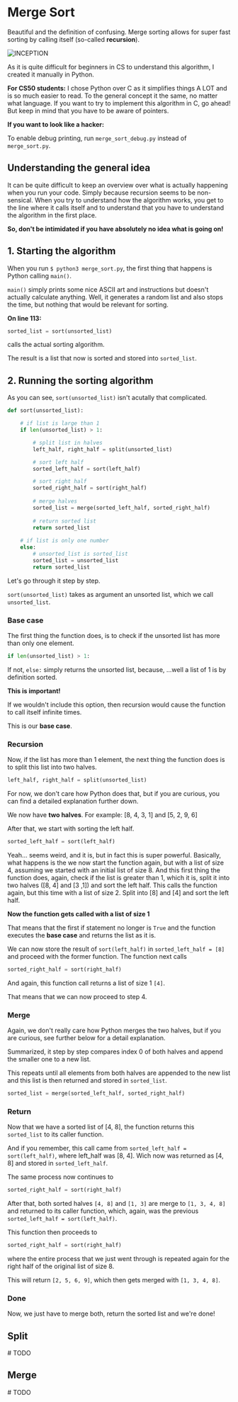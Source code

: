 # Merge Sort
Beautiful and the definition of confusing.
Merge sorting allows for super fast sorting by calling itself (so-called **recursion**).

![INCEPTION](https://img.shields.io/badge/Complexity-inception-success?style=for-the-badge)

As it is quite difficult for beginners in CS to understand this algorithm,
I created it manually in Python.

**For CS50 students:** I chose Python over C as it simplifies things A LOT and is so much easier to read.
To the general concept it the same, no matter what language. If you want to try to implement this algorithm
in C, go ahead! But keep in mind that you have to be aware of pointers.

**If you want to look like a hacker:**

To enable debug printing, run `merge_sort_debug.py` instead of `merge_sort.py`.

## Understanding the general idea
It can be quite difficult to keep an overview over what is actually happening when you run your code.
Simply because recursion seems to be non-sensical. When you try to understand how the algorithm works, you get
to the line where it calls itself and to understand that you have to understand the algorithm in the first place.

**So, don't be intimidated if you have absolutely no idea what is going on!**

## 1. Starting the algorithm
When you run `$ python3 merge_sort.py`, the first thing that happens is Python calling `main()`.

`main()` simply prints some nice ASCII art and instructions but doesn't actually calculate anything.
Well, it generates a random list and also stops the time, but nothing that would be relevant for sorting.

**On line 113:**
```python
sorted_list = sort(unsorted_list)
```
calls the actual sorting algorithm.

The result is a list that now is sorted and stored into `sorted_list`.

## 2. Running the sorting algorithm
As you can see, `sort(unsorted_list)` isn't acutally that complicated.
```python
def sort(unsorted_list):

    # if list is large than 1
    if len(unsorted_list) > 1:

        # split list in halves
        left_half, right_half = split(unsorted_list)

        # sort left half
        sorted_left_half = sort(left_half)

        # sort right half
        sorted_right_half = sort(right_half)
    
        # merge halves
        sorted_list = merge(sorted_left_half, sorted_right_half)
        
        # return sorted list
        return sorted_list
    
    # if list is only one number
    else:
        # unsorted_list is sorted_list
        sorted_list = unsorted_list
        return sorted_list
```
Let's go through it step by step.

`sort(unsorted_list)` takes as argument an unsorted list, which we call `unsorted_list`.
### Base case
The first thing the function does, is to check if the unsorted list has more than only one element.
```python
if len(unsorted_list) > 1:
```
If not, `else:` simply returns the unsorted list, because, ...well a list of 1 is by definition sorted.

**This is important!**

If we wouldn't include this option, then recursion would cause the function to call itself infinite times.

This is our **base case**.

### Recursion
Now, if the list has more than 1 element, the next thing the function does is to split this list into two halves.
```python
left_half, right_half = split(unsorted_list)
```
For now, we don't care how Python does that, but if you are curious, you can find a detailed explanation further down.

We now have **two halves**. For example: [8, 4, 3, 1] and [5, 2, 9, 6]

After that, we start with sorting the left half.
```python
sorted_left_half = sort(left_half)
```
Yeah... seems weird, and it is, but in fact this is super powerful.
Basically, what happens is the we now start the function again, but with a list of size 4, assuming we started with an initial list of size 8.
And this first thing the function does, again, check if the list is greater than 1, which it is, split it into two halves ([8, 4] and [3 ,1])
and sort the left half.
This calls the function again, but this time with a list of size 2. Split into [8] and [4] and sort the left half.

**Now the function gets called with a list of size 1**

That means that the first if statement no longer is `True` and the function executes the **base case** and returns the list as it is.

We can now store the result of `sort(left_half)` in `sorted_left_half = [8]` and proceed with the former function.
The function next calls
```python
sorted_right_half = sort(right_half)
```
And again, this function call returns a list of size 1 `[4]`.

That means that we can now proceed to step 4.

### Merge
Again, we don't really care how Python merges the two halves, but if you are curious, see further below for a detail explanation.

Summarized, it step by step compares index 0 of both halves and append the smaller one to a new list.

This repeats until all elements from both halves are appended to the new list and this list is then returned and stored in `sorted_list`.
```python
sorted_list = merge(sorted_left_half, sorted_right_half)
```

### Return
Now that we have a sorted list of [4, 8], the function returns this `sorted_list` to its caller function.

And if you remember, this call came from `sorted_left_half = sort(left_half)`, where left_half was [8, 4].
Wich now was returned as [4, 8] and stored in `sorted_left_half`.

The same process now continues to
```python
sorted_right_half = sort(right_half)
```

After that, both sorted halves `[4, 8]` and `[1, 3]` are merge to `[1, 3, 4, 8]` and returned to its caller function,
which, again, was the previous `sorted_left_half = sort(left_half)`.

This function then proceeds to
```python
sorted_right_half = sort(right_half)
```
where the entire process that we just went through is repeated again for the right half of the original list of size 8.

This will return `[2, 5, 6, 9]`, which then gets merged with `[1, 3, 4, 8]`.

### Done
Now, we just have to merge both, return the sorted list and we're done!

## Split
\# TODO

## Merge
\# TODO
